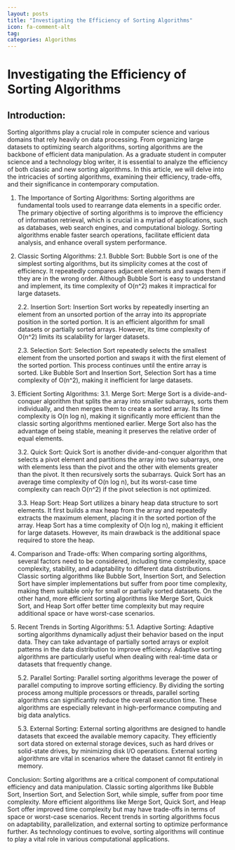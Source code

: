 ```yaml
---
layout: posts
title: "Investigating the Efficiency of Sorting Algorithms"
icon: fa-comment-alt
tag:      
categories: Algorithms
---
```



# Investigating the Efficiency of Sorting Algorithms

## Introduction:
Sorting algorithms play a crucial role in computer science and various domains that rely heavily on data processing. From organizing large datasets to optimizing search algorithms, sorting algorithms are the backbone of efficient data manipulation. As a graduate student in computer science and a technology blog writer, it is essential to analyze the efficiency of both classic and new sorting algorithms. In this article, we will delve into the intricacies of sorting algorithms, examining their efficiency, trade-offs, and their significance in contemporary computation.

1. The Importance of Sorting Algorithms:
Sorting algorithms are fundamental tools used to rearrange data elements in a specific order. The primary objective of sorting algorithms is to improve the efficiency of information retrieval, which is crucial in a myriad of applications, such as databases, web search engines, and computational biology. Sorting algorithms enable faster search operations, facilitate efficient data analysis, and enhance overall system performance.

2. Classic Sorting Algorithms:
   2.1. Bubble Sort:
   Bubble Sort is one of the simplest sorting algorithms, but its simplicity comes at the cost of efficiency. It repeatedly compares adjacent elements and swaps them if they are in the wrong order. Although Bubble Sort is easy to understand and implement, its time complexity of O(n^2) makes it impractical for large datasets.
   
   2.2. Insertion Sort:
   Insertion Sort works by repeatedly inserting an element from an unsorted portion of the array into its appropriate position in the sorted portion. It is an efficient algorithm for small datasets or partially sorted arrays. However, its time complexity of O(n^2) limits its scalability for larger datasets.
   
   2.3. Selection Sort:
   Selection Sort repeatedly selects the smallest element from the unsorted portion and swaps it with the first element of the sorted portion. This process continues until the entire array is sorted. Like Bubble Sort and Insertion Sort, Selection Sort has a time complexity of O(n^2), making it inefficient for large datasets.
   
3. Efficient Sorting Algorithms:
   3.1. Merge Sort:
   Merge Sort is a divide-and-conquer algorithm that splits the array into smaller subarrays, sorts them individually, and then merges them to create a sorted array. Its time complexity is O(n log n), making it significantly more efficient than the classic sorting algorithms mentioned earlier. Merge Sort also has the advantage of being stable, meaning it preserves the relative order of equal elements.
   
   3.2. Quick Sort:
   Quick Sort is another divide-and-conquer algorithm that selects a pivot element and partitions the array into two subarrays, one with elements less than the pivot and the other with elements greater than the pivot. It then recursively sorts the subarrays. Quick Sort has an average time complexity of O(n log n), but its worst-case time complexity can reach O(n^2) if the pivot selection is not optimized.
   
   3.3. Heap Sort:
   Heap Sort utilizes a binary heap data structure to sort elements. It first builds a max heap from the array and repeatedly extracts the maximum element, placing it in the sorted portion of the array. Heap Sort has a time complexity of O(n log n), making it efficient for large datasets. However, its main drawback is the additional space required to store the heap.
   
4. Comparison and Trade-offs:
When comparing sorting algorithms, several factors need to be considered, including time complexity, space complexity, stability, and adaptability to different data distributions. Classic sorting algorithms like Bubble Sort, Insertion Sort, and Selection Sort have simpler implementations but suffer from poor time complexity, making them suitable only for small or partially sorted datasets. On the other hand, more efficient sorting algorithms like Merge Sort, Quick Sort, and Heap Sort offer better time complexity but may require additional space or have worst-case scenarios.

5. Recent Trends in Sorting Algorithms:
   5.1. Adaptive Sorting:
   Adaptive sorting algorithms dynamically adjust their behavior based on the input data. They can take advantage of partially sorted arrays or exploit patterns in the data distribution to improve efficiency. Adaptive sorting algorithms are particularly useful when dealing with real-time data or datasets that frequently change.
   
   5.2. Parallel Sorting:
   Parallel sorting algorithms leverage the power of parallel computing to improve sorting efficiency. By dividing the sorting process among multiple processors or threads, parallel sorting algorithms can significantly reduce the overall execution time. These algorithms are especially relevant in high-performance computing and big data analytics.
   
   5.3. External Sorting:
   External sorting algorithms are designed to handle datasets that exceed the available memory capacity. They efficiently sort data stored on external storage devices, such as hard drives or solid-state drives, by minimizing disk I/O operations. External sorting algorithms are vital in scenarios where the dataset cannot fit entirely in memory.
   
Conclusion:
Sorting algorithms are a critical component of computational efficiency and data manipulation. Classic sorting algorithms like Bubble Sort, Insertion Sort, and Selection Sort, while simple, suffer from poor time complexity. More efficient algorithms like Merge Sort, Quick Sort, and Heap Sort offer improved time complexity but may have trade-offs in terms of space or worst-case scenarios. Recent trends in sorting algorithms focus on adaptability, parallelization, and external sorting to optimize performance further. As technology continues to evolve, sorting algorithms will continue to play a vital role in various computational applications.
